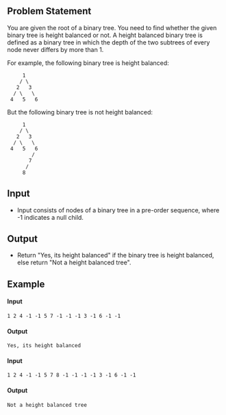 ## Problem Statement
You are given the root of a binary tree. You need to find whether the given binary tree is height balanced or not. A height balanced binary tree is defined as a binary tree in which the depth of the two subtrees of every node never differs by more than 1.

For example, the following binary tree is height balanced:

```
     1
    / \
   2   3
  / \   \
 4   5   6
```

But the following binary tree is not height balanced:

```
     1
    / \
   2   3
  / \   \
 4   5   6
        /
       7
      /
     8
```

## Input
- Input consists of nodes of a binary tree in a pre-order sequence, where -1 indicates a null child.

## Output
- Return "Yes, its height balanced" if the binary tree is height balanced, else return "Not a height balanced tree".

## Example

#### Input
    1 2 4 -1 -1 5 7 -1 -1 -1 3 -1 6 -1 -1

#### Output
    Yes, its height balanced

#### Input
    1 2 4 -1 -1 5 7 8 -1 -1 -1 -1 3 -1 6 -1 -1

#### Output
    Not a height balanced tree
